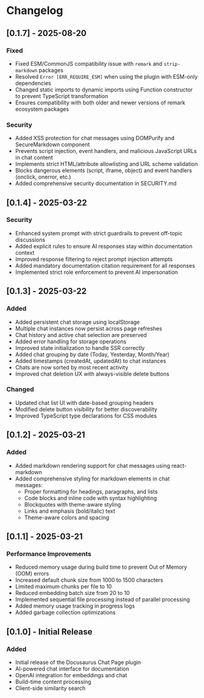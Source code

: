 # Changelog

## [0.1.7] - 2025-08-20

### Fixed

- Fixed ESM/CommonJS compatibility issue with `remark` and `strip-markdown` packages
- Resolved `Error [ERR_REQUIRE_ESM]` when using the plugin with ESM-only dependencies
- Changed static imports to dynamic imports using Function constructor to prevent TypeScript transformation
- Ensures compatibility with both older and newer versions of remark ecosystem packages

### Security

- Added XSS protection for chat messages using DOMPurify and SecureMarkdown component
- Prevents script injection, event handlers, and malicious JavaScript URLs in chat content
- Implements strict HTML/attribute allowlisting and URL scheme validation
- Blocks dangerous elements (script, iframe, object) and event handlers (onclick, onerror, etc.)
- Added comprehensive security documentation in SECURITY.md

## [0.1.4] - 2025-03-22

### Security

- Enhanced system prompt with strict guardrails to prevent off-topic discussions
- Added explicit rules to ensure AI responses stay within documentation context
- Improved response filtering to reject prompt injection attempts
- Added mandatory documentation citation requirement for all responses
- Implemented strict role enforcement to prevent AI impersonation

## [0.1.3] - 2025-03-22

### Added

- Added persistent chat storage using localStorage
- Multiple chat instances now persist across page refreshes
- Chat history and active chat selection are preserved
- Added error handling for storage operations
- Improved state initialization to handle SSR correctly
- Added chat grouping by date (Today, Yesterday, Month/Year)
- Added timestamps (createdAt, updatedAt) to chat instances
- Chats are now sorted by most recent activity
- Improved chat deletion UX with always-visible delete buttons

### Changed

- Updated chat list UI with date-based grouping headers
- Modified delete button visibility for better discoverability
- Improved TypeScript type declarations for CSS modules

## [0.1.2] - 2025-03-21

### Added

- Added markdown rendering support for chat messages using react-markdown
- Added comprehensive styling for markdown elements in chat messages:
  - Proper formatting for headings, paragraphs, and lists
  - Code blocks and inline code with syntax highlighting
  - Blockquotes with theme-aware styling
  - Links and emphasis (bold/italic) text
  - Theme-aware colors and spacing

## [0.1.1] - 2025-03-21

### Performance Improvements

- Reduced memory usage during build time to prevent Out of Memory (OOM) errors
- Increased default chunk size from 1000 to 1500 characters
- Limited maximum chunks per file to 10
- Reduced embedding batch size from 20 to 10
- Implemented sequential file processing instead of parallel processing
- Added memory usage tracking in progress logs
- Added garbage collection optimizations

## [0.1.0] - Initial Release

### Added

- Initial release of the Docusaurus Chat Page plugin
- AI-powered chat interface for documentation
- OpenAI integration for embeddings and chat
- Build-time content processing
- Client-side similarity search
